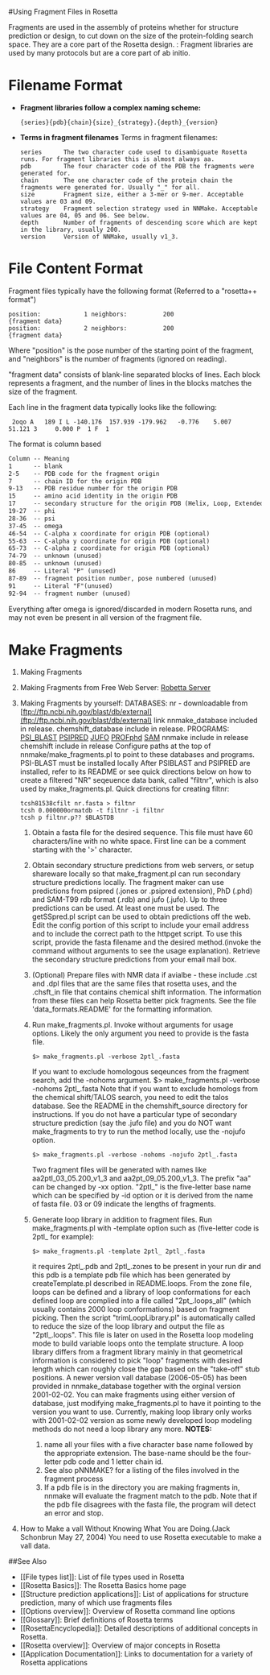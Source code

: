 #Using Fragment Files in Rosetta

Fragments are used in the assembly of proteins whether for structure prediction or design, to cut down on the size of the protein-folding search space. They are a core part of the Rosetta design. : Fragment libraries are used by many protocols but are a core part of ab initio.

Filename Format
======

-   **Fragment libraries follow a complex naming scheme:**

    ```
    {series}{pdb}{chain}{size}_{strategy}.{depth}_{version}
    ```

-   **Terms in fragment filenames** Terms in fragment filenames:

    ```
    series      The two character code used to disambiguate Rosetta runs. For fragment libraries this is almost always aa.
    pdb         The four character code of the PDB the fragments were generated for.
    chain       The one character code of the protein chain the fragments were generated for. Usually "_" for all.
    size        Fragment size, either a 3-mer or 9-mer. Acceptable values are 03 and 09.
    strategy    Fragment selection strategy used in NNMake. Acceptable values are 04, 05 and 06. See below.
    depth       Number of fragments of descending score which are kept in the library, usually 200.
    version     Version of NNMake, usually v1_3.
    ```

File Content Format
==============

Fragment files typically have the following format (Referred to a "rosetta++ format")

```
position:            1 neighbors:          200
{fragment data}
position:            2 neighbors:          200
{fragment data}
```

Where "position" is the pose number of the starting point of the fragment, and "neighbors" is the number of fragments (ignored on reading).

"fragment data" consists of blank-line separated blocks of lines. Each block represents a fragment, and the number of lines in the blocks matches the size of the fragment.

Each line in the fragment data typically looks like the following:

```
 2oqo A   189 I L -140.176  157.939 -179.962   -0.776    5.007    51.121 3     0.000 P  1 F  1
```

The format is column based

```html
Column -- Meaning
1      -- blank
2-5    -- PDB code for the fragment origin
7      -- chain ID for the origin PDB
9-13   -- PDB residue number for the origin PDB
15     -- amino acid identity in the origin PDB
17     -- secondary structure for the origin PDB (Helix, Loop, Extended/beta)
19-27  -- phi
28-36  -- psi
37-45  -- omega
46-54  -- C-alpha x coordinate for origin PDB (optional)
55-63  -- C-alpha y coordinate for origin PDB (optional)
65-73  -- C-alpha z coordinate for origin PDB (optional)
74-79  -- unknown (unused)
80-85  -- unknown (unused)
86     -- Literal "P" (unused)
87-89  -- fragment position number, pose numbered (unused)
91     -- Literal "F"(unused)
92-94  -- fragment number (unused)
```

Everything after omega is ignored/discarded in modern Rosetta runs, and may not even be present in all version of the fragment file.

Make Fragments
==============

1.  Making Fragments
2.  Making Fragments from Free Web Server: [Robetta Server](http://robetta.bakerlab.org/)
3.  Making Fragments by yourself: DATABASES: nr - downloadable from [ftp://ftp.ncbi.nih.gov/blast/db/external](ftp://ftp.ncbi.nih.gov/blast/db/external) link nnmake\_database included in release. chemshift\_database include in release. PROGRAMS: [PSI\_BLAST](ftp://ftp.ncbi.nih.gov/blast/executables/release/) [PSIPRED](http://bioinf.cs.ucl.ac.uk/psipred/) [JUFO](http://www.meilerlab.org/) [PROFphd](http://www.predictprotein.org/newwebsite/download/index.php) [SAM](http://www.soe.ucsc.edu/research/compbio/sam.html) nnmake include in release chemshift include in release Configure paths at the top of nnmake/make\_fragments.pl to point to these databases and programs. PSI-BLAST must be installed locally After PSIBLAST and PSIPRED are installed, refer to its README or see quick directions below on how to create a filtered "NR" seqeuence data bank, called "filtnr", which is also used by make\_fragments.pl. Quick directions for creating filtnr:

    ```
    tcsh81538cfilt nr.fasta > filtnr
    tcsh 0.000000ormatdb -t filtnr -i filtnr
    tcsh p filtnr.p?? $BLASTDB
    ```

    1.  Obtain a fasta file for the desired sequence. This file must have 60 characters/line with no white space. First line can be a comment starting with the '\>' character.
    2.  Obtain secondary structure predictions from web servers, or setup shareware locally so that make\_fragment.pl can run secondary structure predictions locally. The fragment maker can use predictions from psipred (.jones or .psipred extension), PhD (.phd) and SAM-T99 rdb format (.rdb) and jufo (.jufo). Up to three predictions can be used. At least one must be used. The getSSpred.pl script can be used to obtain predictions off the web. Edit the config portion of this script to include your email address and to include the correct path to the httpget script. To use this script, provide the fasta filename and the desired method.(invoke the command without arguments to see the usage explanation). Retrieve the secondary structure predictions from your email mail box.
    3.  (Optional) Prepare files with NMR data if avialbe - these include .cst and .dpl files that are the same files that rosetta uses, and the .chsft\_in file that contains chemical shift information. The information from these files can help Rosetta better pick fragments. See the file 'data\_formats.README' for the formatting information.
    4.  Run make\_fragments.pl. Invoke without arguments for usage options. Likely the only argument you need to provide is the fasta file.

        ```
        $> make_fragments.pl -verbose 2ptl_.fasta
        ```

        If you want to exclude homologous seqeunces from the fragment search, add the -nohoms argument. \$\> make\_fragments.pl -verbose -nohoms 2ptl\_.fasta Note that if you want to exclude homologs from the chemical shift/TALOS search, you need to edit the talos database. See the README in the chemshift\_source directory for instructions. If you do not have a particular type of secondary structure prediction (say the .jufo file) and you do NOT want make\_fragments to try to run the method locally, use the -nojufo option.

        ```
        $> make_fragments.pl -verbose -nohoms -nojufo 2ptl_.fasta
        ```

        Two fragment files will be generated with names like aa2ptl\_03\_05.200\_v1\_3 and aa2pt\_09\_05.200\_v1\_3. The prefix "aa" can be changed by -xx option. "2ptl\_" is the five-letter base name which can be specified by -id option or it is derived from the name of fasta file. 03 or 09 indicate the lengths of fragments.

    5.  Generate loop library in addition to fragment files. Run make\_fragments.pl with -template option such as (five-letter code is 2ptl\_ for example):

        ```
        $> make_fragments.pl -template 2ptl_ 2ptl_.fasta
        ```

        it requires 2ptl\_.pdb and 2ptl\_.zones to be present in your run dir and this pdb is a template pdb file which has been generated by createTemplate.pl described in README.loops. From the zone file, loops can be defined and a library of loop conformations for each defined loop are complied into a file called "2pt\_.loops\_all" (which usually contains 2000 loop conformations) based on fragment picking. Then the script "trimLoopLibrary.pl" is automatically called to reduce the size of the loop library and output the file as "2ptl\_.loops". This file is later on used in the Rosetta loop modeling mode to build variable loops onto the template structure. A loop library differs from a fragment library mainly in that geometrical information is considered to pick "loop" fragments with desired length which can roughly close the gap based on the "take-off" stub positions. A newer version vall database (2006-05-05) has been provided in nnmake\_database together with the orginal version 2001-02-02. You can make fragments using either version of database, just modifying make\_fragments.pl to have it pointing to the version you want to use. Currently, making loop library only works with 2001-02-02 version as some newly developed loop modeling methods do not need a loop library any more. **NOTES:**

        1.  name all your files with a five character base name followed by the appropriate extension. The base-name should be the four-letter pdb code and 1 letter chain id.
        2.  See also pNNMAKE? for a listing of the files involved in the fragment process
        3.  If a pdb file is in the directory you are making fragments in, nnmake will evaluate the fragment match to the pdb. Note that if the pdb file disagrees with the fasta file, the program will detect an error and stop.

4.  How to Make a vall Without Knowing What You are Doing.(Jack Schonbrun May 27, 2004) You need to use Rosetta executable to make a vall data.

##See Also

* [[File types list]]: List of file types used in Rosetta
* [[Rosetta Basics]]: The Rosetta Basics home page
* [[Structure prediction applications]]: List of applications for structure prediction, many of which use fragments files
* [[Options overview]]: Overview of Rosetta command line options
* [[Glossary]]: Brief definitions of Rosetta terms
* [[RosettaEncyclopedia]]: Detailed descriptions of additional concepts in Rosetta.
* [[Rosetta overview]]: Overview of major concepts in Rosetta
* [[Application Documentation]]: Links to documentation for a variety of Rosetta applications